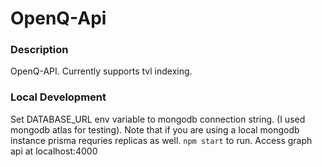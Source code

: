 # OpenQ-Api

### Description
OpenQ-API. Currently supports tvl indexing.

### Local Development
Set DATABASE_URL env variable to mongodb connection string. (I used mongodb atlas for testing).
Note that if you are using a local mongodb instance prisma requries replicas as well. 
`npm start`  to run.
Access graph api at localhost:4000
